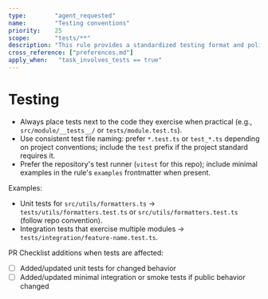 ```yaml
---
type:        "agent_requested"
name:        "Testing conventions"
priority:    25
scope:       "tests/**"
description: "This rule provides a standardized testing format and policy for all projects."
cross_reference: ["preferences.md"]
apply_when:   "task_involves_tests == true"
---
```


# Testing

- Always place tests next to the code they exercise when practical (e.g., `src/module/__tests__/` or `tests/module.test.ts`).
- Use consistent test file naming: prefer `*.test.ts` or `test_*.ts` depending on project conventions; include the `test` prefix if the project standard requires it.
- Prefer the repository's test runner (`vitest` for this repo); include minimal examples in the rule's `examples` frontmatter when present.

Examples:

- Unit tests for `src/utils/formatters.ts` → `tests/utils/formatters.test.ts` or `src/utils/formatters.test.ts` (follow repo convention).
- Integration tests that exercise multiple modules → `tests/integration/feature-name.test.ts`.

PR Checklist additions when tests are affected:
- [ ] Added/updated unit tests for changed behavior
- [ ] Added/updated minimal integration or smoke tests if public behavior changed
